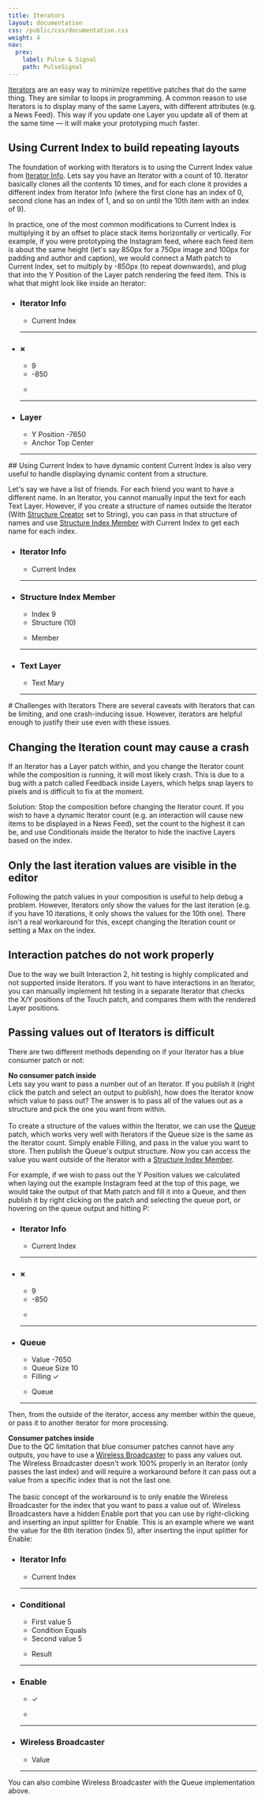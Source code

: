 ```yaml
---
title: Iterators
layout: documentation
css: /public/css/documentation.css
weight: 4
nav:
  prev:
    label: Pulse & Signal
    path: PulseSignal
---
```


[Iterators](../../patches/Iterator) are an easy way to minimize repetitive patches that do the same thing. They are similar to loops in programming. A common reason to use Iterators is to display many of the same Layers, with different attributes (e.g. a News Feed). This way if you update one Layer you update all of them at the same time &mdash; it will make your prototyping much faster.

## Using Current Index to build repeating layouts
The foundation of working with Iterators is to using the Current Index value from [Iterator Info](../../patches/Iterator-Info). Lets say you have an Iterator with a count of 10. Iterator basically clones all the contents 10 times, and for each clone it provides a different index from Iterator Info (where the first clone has an index of 0, second clone has an index of 1, and so on until the 10th item with an index of 9).

In practice, one of the most common modifications to Current Index is multiplying it by an offset to place stack items horizontally or vertically. For example, if you were prototyping the Instagram feed, where each feed item is about the same height (let's say 850px for a 750px image and 100px for padding and author and caption), we would connect a Math patch to Current Index, set to multiply by -850px (to repeat downwards), and plug that into the Y Position of the Layer patch rendering the feed item. This is what that might look like inside an Iterator:
  <ul class="patch-chain">
    <li>
      <div class="patch-block">
        <div class="patch producer">
          <h3>Iterator Info</h3>
          <ul class="outputs">
            <li>Current Index</li>
            <div class="cable"></div>
          </ul>
          <hr>
        </div>
      </div>
    </li>
    <li>
      <div class="patch-block">
        <div class="patch processor unlabeled">
          <h3>&times;</h3>
          <ul class="inputs">
            <li><span class="patch-value">9</span></li>
            <li><span class="patch-value">-850</span></li>
          </ul>
          <ul class="outputs">
            <li>&nbsp;</li>
            <div class="cable"></div>
          </ul>
          <hr>
        </div>
      </div>
    </li>
    <li>
      <div class="patch-block">
        <div class="patch consumer">
          <h3>Layer</h3>
          <ul class="inputs">
            <li>Y Position <span class="patch-value">-7650</span></li>
            <li>Anchor <span class="patch-value">Top Center</span></li>
          </ul>
          <hr>
        </div>
      </div>
    </li>
  </ul>
## Using Current Index to have dynamic content
Current Index is also very useful to handle displaying dynamic content from a structure.

Let's say we have a list of friends. For each friend you want to have a different name. In an Iterator, you cannot manually input the text for each Text Layer. However, if you create a structure of names outside the Iterator (With [Structure Creator](../../patches/Structure-Creator) set to String), you can pass in that structure of names and use [Structure Index Member](../../patches/Structure-Index-Member) with Current Index to get each name for each index.
  <ul class="patch-chain">
    <li>
      <div class="patch-block">
        <div class="patch producer">
          <h3>Iterator Info</h3>
          <ul class="outputs">
            <li>Current Index</li>
            <div class="cable"></div>
          </ul>
          <hr>
        </div>
      </div>
    </li>
    <li>
      <div class="patch-block">
        <div class="patch processor">
          <h3>Structure Index Member</h3>
          <ul class="inputs">
            <li>Index <span class="patch-value">9</span></li>
            <li>Structure <span class="patch-value">(10)</span></li>
          </ul>
          <ul class="outputs">
            <li>Member</li>
            <div class="cable"></div>
          </ul>
          <hr>
        </div>
      </div>
    </li>
    <li>
      <div class="patch-block">
        <div class="patch consumer">
          <h3>Text Layer</h3>
          <ul class="inputs">
            <li>Text <span class="patch-value">Mary</span></li>
          </ul>
          <hr>
        </div>
      </div>
    </li>
  </ul>
# Challenges with Iterators
There are several caveats with Iterators that can be limiting, and one crash-inducing issue. However, iterators are helpful enough to justify their use even with these issues.

## Changing the Iteration count may cause a crash
If an Iterator has a Layer patch within, and you change the Iterator count while the composition is running, it will most likely crash. This is due to a bug with a patch called Feedback inside Layers, which helps snap layers to pixels and is difficult to fix at the moment.

Solution: Stop the composition before changing the Iterator count. If you wish to have a dynamic Iterator count (e.g. an interaction will cause new items to be displayed in a News Feed), set the count to the highest it can be, and use Conditionals inside the Iterator to hide the inactive Layers based on the index.

## Only the last iteration values are visible in the editor
Following the patch values in your composition is useful to help debug a problem. However, Iterators only show the values for the last iteration (e.g. if you have 10 iterations, it only shows the values for the 10th one). There isn't a real workaround for this, except changing the Iteration count or setting a Max on the index.

## Interaction patches do not work properly
Due to the way we built Interaction 2, hit testing is highly complicated and not supported inside Iterators. If you want to have interactions in an Iterator, you can manually implement hit testing in a separate Iterator that checks the X/Y positions of the Touch patch, and compares them with the rendered Layer positions.

## Passing values out of Iterators is difficult
There are two different methods depending on if your Iterator has a blue consumer patch or not:

**No consumer patch inside**
<br>
Lets say you want to pass a number out of an Iterator. If you publish it (right click the patch and select an output to publish), how does the Iterator know which value to pass out? The answer is to pass all of the values out as a structure and pick the one you want from within.
<br><br>
To create a structure of the values within the Iterator, we can use the [Queue](../../patches/queue) patch, which works very well with Iterators if the Queue size is the same as the Iterator count. Simply enable Filling, and pass in the value you want to store. Then publish the Queue's output structure. Now you can access the value you want outside of the Iterator with a [Structure Index Member](../../patches/Structure-Index-Member).

For example, if we wish to pass out the Y Position values we calculated when laying out the example Instagram feed at the top of this page, we would take the output of that Math patch and fill it into a Queue, and then publish it by right clicking on the patch and selecting the queue port, or hovering on the queue output and hitting <span class="key letter inline">P</span>:
  <ul class="patch-chain">
    <li>
      <div class="patch-block">
        <div class="patch producer">
          <h3>Iterator Info</h3>
          <ul class="outputs">
            <li>Current Index</li>
            <div class="cable"></div>
          </ul>
          <hr>
        </div>
      </div>
    </li>
    <li>
      <div class="patch-block">
        <div class="patch processor unlabeled">
          <h3>&times;</h3>
          <ul class="inputs">
            <li><span class="patch-value">9</span></li>
            <li><span class="patch-value">-850</span></li>
          </ul>
          <ul class="outputs">
            <li>&nbsp;</li>
            <div class="cable"></div>
          </ul>
          <hr>
        </div>
      </div>
    </li>
    <li>
      <div class="patch-block">
        <div class="patch processor">
          <h3>Queue</h3>
          <ul class="inputs">
            <li>Value <span class="patch-value">-7650</span></li>
            <li>Queue Size <span class="patch-value">10</span></li>
            <li>Filling <span class="patch-value">&#10003;</span></li>
          </ul>
          <ul class="outputs">
            <li class="published">Queue</li>
          </ul>
          <hr>
        </div>
      </div>
    </li>
  </ul>

Then, from the outside of the iterator, access any member within the queue, or pass it to another iterator for more processing.

**Consumer patches inside**
<br>
Due to the QC limitation that blue consumer patches cannot have any outputs, you have to use a [Wireless Broadcaster](../../patches/Wireless-Broadcaster) to pass any values out. The Wireless Broadcaster doesn't work 100% properly in an Iterator (only passes the last index) and will require a workaround before it can pass out a value from a specific index that is not the last one.
<br><br>
The basic concept of the workaround is to only enable the Wireless Broadcaster for the index that you want to pass a value out of. Wireless Broadcasters have a hidden Enable port that you can use by right-clicking and inserting an input splitter for Enable. This is an example where we want the value for the 6th iteration (index 5), after inserting the input splitter for Enable:
  <ul class="patch-chain">
    <li>
      <div class="patch-block">
        <div class="patch producer">
          <h3>Iterator Info</h3>
          <ul class="outputs">
            <li>Current Index</li>
            <div class="cable"></div>
          </ul>
          <hr>
        </div>
      </div>
    </li>
    <li>
      <div class="patch-block">
        <div class="patch processor">
          <h3>Conditional</h3>
          <ul class="inputs">
            <li>First value <span class="patch-value">5</span></li>
            <li>Condition <span class="patch-value">Equals</span></li>
            <li>Second value <span class="patch-value">5</span></li>
          </ul>
          <ul class="outputs">
            <li>Result</li>
            <div class="cable"></div>
          </ul>
          <hr>
        </div>
      </div>
    </li>
    <li>
      <div class="patch-block">
        <div class="patch processor unlabeled">
          <h3>Enable</h3>
          <ul class="inputs">
            <li><span class="patch-value">&#10003;</span></li>
          </ul>
          <ul class="outputs">
            <li>&nbsp;</li>
            <div class="cable"></div>
          </ul>
          <hr>
        </div>
      </div>
    </li>
    <li>
      <div class="patch-block">
        <div class="patch consumer">
          <h3>Wireless Broadcaster</h3>
          <ul class="inputs">
            <li>Value</li>
          </ul>
          <hr>
        </div>
      </div>
    </li>
  </ul>

You can also combine Wireless Broadcaster with the Queue implementation above.